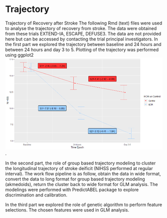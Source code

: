 # Trajectory
Trajectory of Recovery after Stroke
The following Rmd (text) files were used to analyse the trajectory of recovery from stroke. The data were obtained from these trials EXTEND-IA, ESCAPE, DEFUSE3. The data are not provided here but can be accessed by contacting the trial principal investigators. In the first part we explored the trajectory between baseline and 24 hours and between 24 hours and day 3 to 5. Plotting of the trajectory was performed using ggplot2 [![here](betaregression.png)](./beta.Rmd). 

In the second part, the role of group based trajectory modeling to cluster the longitudinal trajectory of stroke deificit (NIHSS performed at regular interval). The work flow pipeline is as follow, obtain the data in wide format, convert the data to long format for group based trajectory modeling (akmedoids), return the cluster back to wide format for GLM analysis. The modelings were performed with PredictABEL package to explore discrimination and calibration. 

In the third part we explored the role of genetic algorithm to perform feature selections. The chosen features were used in GLM analysis.     
